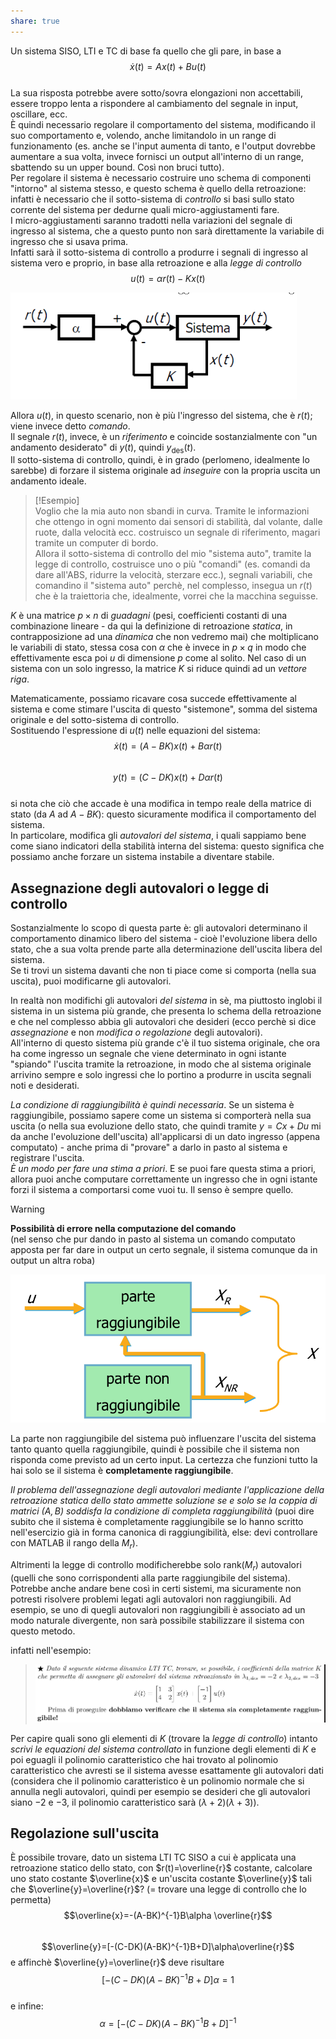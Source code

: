 ```yaml
---  
share: true  
---  
```

Un sistema SISO, LTI e TC di base fa quello che gli pare, in base a   
$$\dot{x}(t)=Ax(t)+Bu(t)$$  
La sua risposta potrebbe avere sotto/sovra elongazioni non accettabili, essere troppo lenta a rispondere al cambiamento del segnale in input, oscillare, ecc.  
È quindi necessario regolare il comportamento del sistema, modificando il suo comportamento e, volendo, anche limitandolo in un range di funzionamento (es. anche se l'input aumenta di tanto, e l'output dovrebbe aumentare a sua volta, invece fornisci un output all'interno di un range, sbattendo su un upper bound. Così non bruci tutto).  
Per regolare il sistema è necessario costruire uno schema di componenti "intorno" al sistema stesso, e questo schema è quello della retroazione: infatti è necessario che il sotto-sistema di *controllo* si basi sullo stato corrente del sistema per dedurne quali micro-aggiustamenti fare.  
I micro-aggiustamenti saranno tradotti nella variazioni del segnale di ingresso al sistema, che a questo punto non sarà direttamente la variabile di ingresso che si usava prima.  
Infatti sarà il sotto-sistema di controllo a produrre i segnali di ingresso al sistema vero e proprio, in base alla retroazione e alla *legge di controllo*  
$$u(t)=\alpha r(t)-Kx(t)$$  
  
![Pasted image 20240206194636.png](./img/Pasted%20image%2020240206194636.png)  
  
Allora $u(t)$, in questo scenario, non è più l'ingresso del sistema, che è $r(t)$; viene invece detto *comando*.  
Il segnale $r(t)$, invece, è un *riferimento* e coincide sostanzialmente con "un andamento desiderato" di $y(t)$, quindi $y_{\text{des}}(t)$.  
Il sotto-sistema di controllo, quindi, è in grado (perlomeno, idealmente lo sarebbe) di forzare il sistema originale ad *inseguire* con la propria uscita un andamento ideale.   
  
>[!Esempio]  
Voglio che la mia auto non sbandi in curva. Tramite le informazioni che ottengo in ogni momento dai sensori di stabilità, dal volante, dalle ruote, dalla velocità ecc. costruisco un segnale di riferimento, magari tramite un computer di bordo.  
Allora il sotto-sistema di controllo del mio "sistema auto", tramite la legge di controllo, costruisce uno o più "comandi" (es. comandi da dare all'ABS, ridurre la velocità, sterzare ecc.), segnali variabili, che comandino il "sistema auto" perchè, nel complesso, insegua un $r(t)$ che è la traiettoria che, idealmente, vorrei che la macchina seguisse.  
  
$K$ è una matrice $p\times n$ di *guadagni* (pesi, coefficienti costanti di una combinazione lineare - da qui la definizione di retroazione *statica*, in contrapposizione ad una *dinamica* che non vedremo mai) che moltiplicano le variabili di stato, stessa cosa con $\alpha$ che è invece in $p\times q$ in modo che effettivamente esca poi $u$ di dimensione $p$ come al solito. Nel caso di un sistema con un solo ingresso, la matrice $K$ si riduce quindi ad un *vettore riga*.  
  
Matematicamente, possiamo ricavare cosa succede effettivamente al sistema e come stimare l'uscita di questo "sistemone", somma del sistema originale e del sotto-sistema di controllo.  
Sostituendo l'espressione di $u(t)$ nelle equazioni del sistema:  
$$\dot{x}(t)=(A-BK)x(t)+B\alpha r(t)$$  
$$y(t)=(C-DK)x(t)+D\alpha r(t)$$  
si nota che ciò che accade è una modifica in tempo reale della matrice di stato (da $A$ ad $A-BK$): questo sicuramente modifica il comportamento del sistema.  
In particolare, modifica gli *autovalori del sistema*, i quali sappiamo bene come siano indicatori della stabilità interna del sistema: questo significa che possiamo anche forzare un sistema instabile a diventare stabile.  
## Assegnazione degli autovalori o legge di controllo  
  
Sostanzialmente lo scopo di questa parte è: gli autovalori determinano il comportamento dinamico libero del sistema - cioè l'evoluzione libera dello stato, che a sua volta prende parte alla determinazione dell'uscita libera del sistema.  
Se ti trovi un sistema davanti che non ti piace come si comporta (nella sua uscita), puoi modificarne gli autovalori.   
  
In realtà non modifichi gli autovalori *del sistema* in sè, ma piuttosto inglobi il sistema in un sistema più grande, che presenta lo schema della retroazione e che nel complesso abbia gli autovalori che desideri (ecco perchè si dice *assegnazione* e non *modifica o regolazione* degli autovalori).  
All'interno di questo sistema più grande c'è il tuo sistema originale, che ora ha come ingresso un segnale che viene determinato in ogni istante "spiando" l'uscita tramite la retroazione, in modo che al sistema originale arrivino sempre e solo ingressi che lo portino a produrre in uscita segnali noti e desiderati.  
  
*La condizione di raggiungibilità è quindi necessaria*. Se un sistema è raggiungibile, possiamo sapere come un sistema si comporterà nella sua uscita (o nella sua evoluzione dello stato, che quindi tramite $y=Cx+Du$ mi da anche l'evoluzione dell'uscita) all'applicarsi di un dato ingresso (appena computato) - anche prima di "provare" a darlo in pasto al sistema e registrare l'uscita.  
*È un modo per fare una stima a priori*. E se puoi fare questa stima a priori, allora puoi anche computare correttamente un ingresso che in ogni istante forzi il sistema a comportarsi come vuoi tu. Il senso è sempre quello.  
  
>[!Warning]  
>**Possibilità di errore nella computazione del comando**  
(nel senso che pur dando in pasto al sistema un comando computato apposta per far dare in output un certo segnale, il sistema comunque da in output un altra roba)  
>   
>![Pasted image 20240428170306.png](./img/Pasted%20image%2020240428170306.png)  
>   
>La parte non raggiungibile del sistema può influenzare l'uscita del sistema tanto quanto quella raggiungibile, quindi è possibile che il sistema non risponda come previsto ad un certo input. La certezza che funzioni tutto la hai solo se il sistema è **completamente raggiungibile**.  
  
*Il problema dell'assegnazione degli autovalori mediante l'applicazione della retroazione statica dello stato ammette soluzione se e solo se la coppia di matrici $(A,B)$ soddisfa la condizione di completa raggiungibilità* (puoi dire subito che il sistema è completamente raggiungibile se lo hanno scritto nell'esercizio già in forma canonica di raggiungibilità, else: devi controllare con MATLAB il rango della $M_r$).  
  
Altrimenti la legge di controllo modificherebbe solo $\text{rank}(M_r)$ autovalori (quelli che sono corrispondenti alla parte raggiungibile del sistema). Potrebbe anche andare bene così in certi sistemi, ma sicuramente non potresti risolvere problemi legati agli autovalori non raggiungibili. Ad esempio, se uno di quegli autovalori non raggiungibili è associato ad un modo naturale divergente, non sarà possibile stabilizzare il sistema con questo metodo.  
  
infatti nell'esempio:  
> ![Pasted image 20240206223659.png](./img/Pasted%20image%2020240206223659.png)  
  
Per capire quali sono gli elementi di $K$ (trovare la *legge di controllo*) intanto *scrivi le equazioni del sistema controllato* in funzione degli elementi di $K$ e poi eguagli il polinomio caratteristico che hai trovato al polinomio caratteristico che avresti se il sistema avesse esattamente gli autovalori dati (considera che il polinomio caratteristico è un polinomio normale che si annulla negli autovalori, quindi per esempio se desideri che gli autovalori siano $-2$ e $-3$, il polinomio caratteristico sarà $(\lambda+2)(\lambda+3)$).  
  
## Regolazione sull'uscita  
È possibile trovare, dato un sistema LTI TC SISO a cui è applicata una retroazione statico dello stato, con $r(t)=\overline{r}$ costante, calcolare uno stato costante $\overline{x}$ e un'uscita costante $\overline{y}$ tali che $\overline{y}=\overline{r}$? (= trovare una legge di controllo che lo permetta)  
$$\overline{x}=-(A-BK)^{-1}B\alpha \overline{r}$$  
$$\overline{y}=[-(C-DK)(A-BK)^{-1}B+D]\alpha\overline{r}$$ e affinchè $\overline{y}=\overline{r}$ deve risultare   
$$[-(C-DK)(A-BK)^{-1}B+D]\alpha = 1$$  
e infine:  
$$\alpha=[-(C-DK)(A-BK)^{-1}B+D]^{-1}$$  
